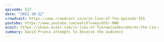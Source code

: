 ```yaml
---
episode: 527
date: "2021-10-12"
crowdcast: https://www.crowdcast.io/e/in-lieu-of-fun-episode-155
youtube: https://www.youtube.com/watch?v=mychhSr-MW8
acast: https://shows.acast.com/in-lieu-of-fun/episodes/wheres-the-lie-david-priess
summary: David Priess attempts to deceive the audience
---
```

